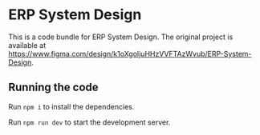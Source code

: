 
  # ERP System Design

  This is a code bundle for ERP System Design. The original project is available at https://www.figma.com/design/k1oXgoljuHHzVVFTAzWvub/ERP-System-Design.

  ## Running the code

  Run `npm i` to install the dependencies.

  Run `npm run dev` to start the development server.
  